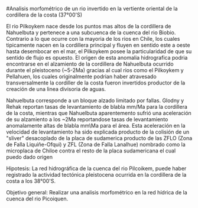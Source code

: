 #Analisis morfométrico de un rio invertido en la vertiente oriental de la cordillera de la costa (37°00'S)

El rio Pilkoykem nace desde los puntos mas altos de la cordillera de Nahuelbuta y pertenece a una subcuenca de la cuenca del rio Biobio. Contrario a lo que ocurre con la mayoria de los rios en Chile, los cuales tipicamente nacen en la cordillera principal y fluyen en sentido este a oeste hasta desembocar en el mar, el Pilkoykem posee la particularidad de que su sentido de flujo es opuesto. El origen de esta anomalia hidrografica podria encontrarse en el alzamiento de la cordillera de Nahuelbuta ocurrido durante el pleistoceno (~5-2Ma) gracias al cual rios como el Pilkoykem y Pellahuen, los cuales originalmente podrian haber atravesado transversalmente la cordiller de la costa fueron invertidos productor de la creación de una linea divisoria de aguas.

Nahuelbuta corresponde a un bloque alzado limitado por fallas. Glodny y Rehak reportan tasas de levantamiento de blabla mm/Ma para la cordillera de la costa, mientras que Nahuelbuta aparentemento sufrió una aceleración de su alzamiento a los ~2Ma reportandose tasas de levantamiento anomalamente altas de blabla mm\Ma para el área. Esta aceleración en la velocidad de levantamiento ha sido explicada producto de la colisión de un "sliver" desacoplado de la placa de sudamerica producto de las ZFLO (Zona de Falla Liquiñe-Ofqui) y ZFL (Zona de Falla Lanalhue) nombrado como la microplaca de Chiloe contra el resto de la placa sudamericana el cual puedo dado origen

Hipotesis: La red hidrográfica de la cuenca del rio Pilcoikem, puede haber registrado la actividad tectónica pleistocena ocurrida en la cordillera de la costa a los 38°00'S.

Objetivo general: Realizar una analisis morfométrico en la red hídrica de la cuenca del rio Picoiquen.
